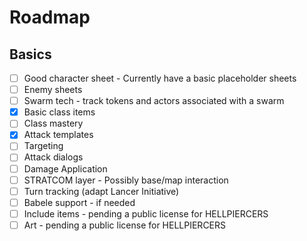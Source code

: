 # Roadmap

## Basics

- [ ] Good character sheet - Currently have a basic placeholder sheets
- [ ] Enemy sheets
- [ ] Swarm tech - track tokens and actors associated with a swarm
- [x] Basic class items
- [ ] Class mastery
- [x] Attack templates
- [ ] Targeting
- [ ] Attack dialogs
- [ ] Damage Application
- [ ] STRATCOM layer - Possibly base/map interaction
- [ ] Turn tracking (adapt Lancer Initiative)
- [ ] Babele support - if needed
- [ ] Include items - pending a public license for HELLPIERCERS
- [ ] Art - pending a public license for HELLPIERCERS
